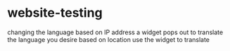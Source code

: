 # website-testing

changing the language based on IP address 
a widget pops out to translate the language you desire based on location
use the widget to translate

